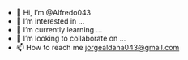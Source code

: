 - 👋 Hi, I’m @Alfredo043
- 👀 I’m interested in ...
- 🌱 I’m currently learning ...
- 💞️ I’m looking to collaborate on ...
- 📫 How to reach me jorgealdana043@gmail.com

<!---
Alfredo043/Alfredo043 is a ✨ special ✨ repository because its `README.md` (this file) appears on your GitHub profile.
You can click the Preview link to take a look at your changes.
--->
